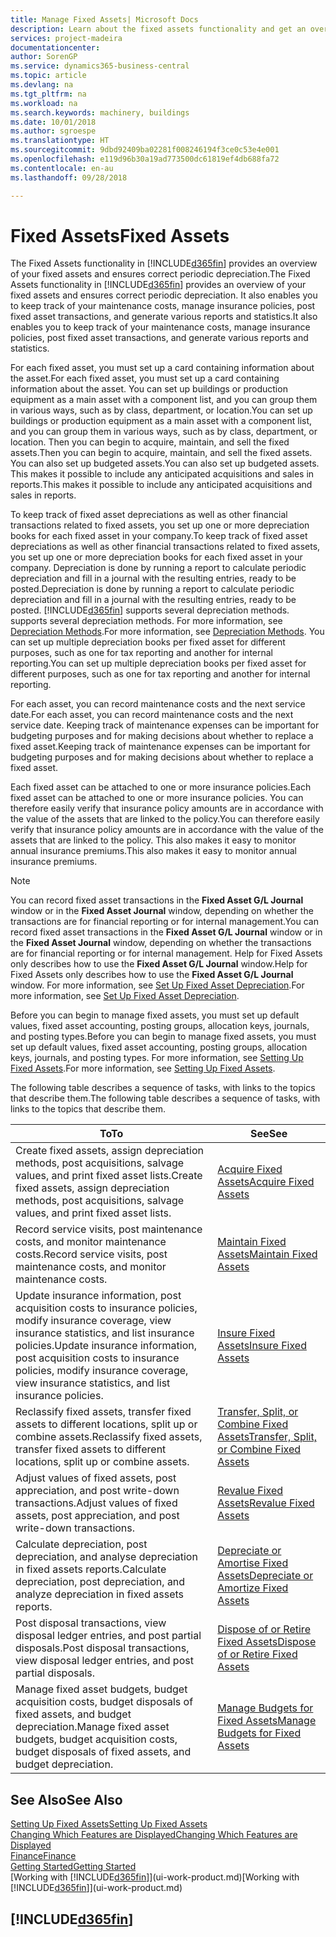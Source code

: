 ```yaml
---
title: Manage Fixed Assets| Microsoft Docs
description: Learn about the fixed assets functionality and get an overview of how to work with fixed assets.
services: project-madeira
documentationcenter: 
author: SorenGP
ms.service: dynamics365-business-central
ms.topic: article
ms.devlang: na
ms.tgt_pltfrm: na
ms.workload: na
ms.search.keywords: machinery, buildings
ms.date: 10/01/2018
ms.author: sgroespe
ms.translationtype: HT
ms.sourcegitcommit: 9dbd92409ba02281f008246194f3ce0c53e4e001
ms.openlocfilehash: e119d96b30a19ad773500dc61819ef4db688fa72
ms.contentlocale: en-au
ms.lasthandoff: 09/28/2018

---
```

# <a name="fixed-assets"></a><span data-ttu-id="9ce7f-103">Fixed Assets</span><span class="sxs-lookup"><span data-stu-id="9ce7f-103">Fixed Assets</span></span>
<span data-ttu-id="9ce7f-104">The Fixed Assets functionality in [!INCLUDE[d365fin](includes/d365fin_md.md)] provides an overview of your fixed assets and ensures correct periodic depreciation.</span><span class="sxs-lookup"><span data-stu-id="9ce7f-104">The Fixed Assets functionality in [!INCLUDE[d365fin](includes/d365fin_md.md)] provides an overview of your fixed assets and ensures correct periodic depreciation.</span></span> <span data-ttu-id="9ce7f-105">It also enables you to keep track of your maintenance costs, manage insurance policies, post fixed asset transactions, and generate various reports and statistics.</span><span class="sxs-lookup"><span data-stu-id="9ce7f-105">It also enables you to keep track of your maintenance costs, manage insurance policies, post fixed asset transactions, and generate various reports and statistics.</span></span>

<span data-ttu-id="9ce7f-106">For each fixed asset, you must set up a card containing information about the asset.</span><span class="sxs-lookup"><span data-stu-id="9ce7f-106">For each fixed asset, you must set up a card containing information about the asset.</span></span> <span data-ttu-id="9ce7f-107">You can set up buildings or production equipment as a main asset with a component list, and you can group them in various ways, such as by class, department, or location.</span><span class="sxs-lookup"><span data-stu-id="9ce7f-107">You can set up buildings or production equipment as a main asset with a component list, and you can group them in various ways, such as by class, department, or location.</span></span> <span data-ttu-id="9ce7f-108">Then you can begin to acquire, maintain, and sell the fixed assets.</span><span class="sxs-lookup"><span data-stu-id="9ce7f-108">Then you can begin to acquire, maintain, and sell the fixed assets.</span></span> <span data-ttu-id="9ce7f-109">You can also set up budgeted assets.</span><span class="sxs-lookup"><span data-stu-id="9ce7f-109">You can also set up budgeted assets.</span></span> <span data-ttu-id="9ce7f-110">This makes it possible to include any anticipated acquisitions and sales in reports.</span><span class="sxs-lookup"><span data-stu-id="9ce7f-110">This makes it possible to include any anticipated acquisitions and sales in reports.</span></span>

<span data-ttu-id="9ce7f-111">To keep track of fixed asset depreciations as well as other financial transactions related to fixed assets, you set up one or more depreciation books for each fixed asset in your company.</span><span class="sxs-lookup"><span data-stu-id="9ce7f-111">To keep track of fixed asset depreciations as well as other financial transactions related to fixed assets, you set up one or more depreciation books for each fixed asset in your company.</span></span> <span data-ttu-id="9ce7f-112">Depreciation is done by running a report to calculate periodic depreciation and fill in a journal with the resulting entries, ready to be posted.</span><span class="sxs-lookup"><span data-stu-id="9ce7f-112">Depreciation is done by running a report to calculate periodic depreciation and fill in a journal with the resulting entries, ready to be posted.</span></span> [!INCLUDE[d365fin](includes/d365fin_md.md)] <span data-ttu-id="9ce7f-113">supports several depreciation methods.</span><span class="sxs-lookup"><span data-stu-id="9ce7f-113"> supports several depreciation methods.</span></span> <span data-ttu-id="9ce7f-114">For more information, see [Depreciation Methods](fa-depreciation-methods.md).</span><span class="sxs-lookup"><span data-stu-id="9ce7f-114">For more information, see [Depreciation Methods](fa-depreciation-methods.md).</span></span> <span data-ttu-id="9ce7f-115">You can set up multiple depreciation books per fixed asset for different purposes, such as one for tax reporting and another for internal reporting.</span><span class="sxs-lookup"><span data-stu-id="9ce7f-115">You can set up multiple depreciation books per fixed asset for different purposes, such as one for tax reporting and another for internal reporting.</span></span>

<span data-ttu-id="9ce7f-116">For each asset, you can record maintenance costs and the next service date.</span><span class="sxs-lookup"><span data-stu-id="9ce7f-116">For each asset, you can record maintenance costs and the next service date.</span></span> <span data-ttu-id="9ce7f-117">Keeping track of maintenance expenses can be important for budgeting purposes and for making decisions about whether to replace a fixed asset.</span><span class="sxs-lookup"><span data-stu-id="9ce7f-117">Keeping track of maintenance expenses can be important for budgeting purposes and for making decisions about whether to replace a fixed asset.</span></span>

<span data-ttu-id="9ce7f-118">Each fixed asset can be attached to one or more insurance policies.</span><span class="sxs-lookup"><span data-stu-id="9ce7f-118">Each fixed asset can be attached to one or more insurance policies.</span></span> <span data-ttu-id="9ce7f-119">You can therefore easily verify that insurance policy amounts are in accordance with the value of the assets that are linked to the policy.</span><span class="sxs-lookup"><span data-stu-id="9ce7f-119">You can therefore easily verify that insurance policy amounts are in accordance with the value of the assets that are linked to the policy.</span></span> <span data-ttu-id="9ce7f-120">This also makes it easy to monitor annual insurance premiums.</span><span class="sxs-lookup"><span data-stu-id="9ce7f-120">This also makes it easy to monitor annual insurance premiums.</span></span>

> [!NOTE]  
>   <span data-ttu-id="9ce7f-121">You can record fixed asset transactions in the **Fixed Asset G/L Journal** window or in the **Fixed Asset Journal** window, depending on whether the transactions are for financial reporting or for internal management.</span><span class="sxs-lookup"><span data-stu-id="9ce7f-121">You can record fixed asset transactions in the **Fixed Asset G/L Journal** window or in the **Fixed Asset Journal** window, depending on whether the transactions are for financial reporting or for internal management.</span></span> <span data-ttu-id="9ce7f-122">Help for Fixed Assets only describes how to use the **Fixed Asset G/L Journal** window.</span><span class="sxs-lookup"><span data-stu-id="9ce7f-122">Help for Fixed Assets only describes how to use the **Fixed Asset G/L Journal** window.</span></span> <span data-ttu-id="9ce7f-123">For more information, see [Set Up Fixed Asset Depreciation](fa-how-setup-depreciation.md).</span><span class="sxs-lookup"><span data-stu-id="9ce7f-123">For more information, see [Set Up Fixed Asset Depreciation](fa-how-setup-depreciation.md).</span></span>

<span data-ttu-id="9ce7f-124">Before you can begin to manage fixed assets, you must set up default values, fixed asset accounting, posting groups, allocation keys, journals, and posting types.</span><span class="sxs-lookup"><span data-stu-id="9ce7f-124">Before you can begin to manage fixed assets, you must set up default values, fixed asset accounting, posting groups, allocation keys, journals, and posting types.</span></span> <span data-ttu-id="9ce7f-125">For more information, see [Setting Up Fixed Assets](fa-setup.md).</span><span class="sxs-lookup"><span data-stu-id="9ce7f-125">For more information, see [Setting Up Fixed Assets](fa-setup.md).</span></span>

<span data-ttu-id="9ce7f-126">The following table describes a sequence of tasks, with links to the topics that describe them.</span><span class="sxs-lookup"><span data-stu-id="9ce7f-126">The following table describes a sequence of tasks, with links to the topics that describe them.</span></span>

| <span data-ttu-id="9ce7f-127">To</span><span class="sxs-lookup"><span data-stu-id="9ce7f-127">To</span></span> | <span data-ttu-id="9ce7f-128">See</span><span class="sxs-lookup"><span data-stu-id="9ce7f-128">See</span></span> |
| --- | --- |
| <span data-ttu-id="9ce7f-129">Create fixed assets, assign depreciation methods, post acquisitions, salvage values, and print fixed asset lists.</span><span class="sxs-lookup"><span data-stu-id="9ce7f-129">Create fixed assets, assign depreciation methods, post acquisitions, salvage values, and print fixed asset lists.</span></span> |[<span data-ttu-id="9ce7f-130">Acquire Fixed Assets</span><span class="sxs-lookup"><span data-stu-id="9ce7f-130">Acquire Fixed Assets</span></span>](fa-how-acquire.md) |
| <span data-ttu-id="9ce7f-131">Record service visits, post maintenance costs, and monitor maintenance costs.</span><span class="sxs-lookup"><span data-stu-id="9ce7f-131">Record service visits, post maintenance costs, and monitor maintenance costs.</span></span> |[<span data-ttu-id="9ce7f-132">Maintain Fixed Assets</span><span class="sxs-lookup"><span data-stu-id="9ce7f-132">Maintain Fixed Assets</span></span>](fa-how-maintain.md) |
| <span data-ttu-id="9ce7f-133">Update insurance information, post acquisition costs to insurance policies, modify insurance coverage, view insurance statistics, and list insurance policies.</span><span class="sxs-lookup"><span data-stu-id="9ce7f-133">Update insurance information, post acquisition costs to insurance policies, modify insurance coverage, view insurance statistics, and list insurance policies.</span></span> |[<span data-ttu-id="9ce7f-134">Insure Fixed Assets</span><span class="sxs-lookup"><span data-stu-id="9ce7f-134">Insure Fixed Assets</span></span>](fa-how-insure.md) |
| <span data-ttu-id="9ce7f-135">Reclassify fixed assets, transfer fixed assets to different locations, split up or combine assets.</span><span class="sxs-lookup"><span data-stu-id="9ce7f-135">Reclassify fixed assets, transfer fixed assets to different locations, split up or combine assets.</span></span> |[<span data-ttu-id="9ce7f-136">Transfer, Split, or Combine Fixed Assets</span><span class="sxs-lookup"><span data-stu-id="9ce7f-136">Transfer, Split, or Combine Fixed Assets</span></span>](fa-how-trans-split-combine.md) |
| <span data-ttu-id="9ce7f-137">Adjust values of fixed assets, post appreciation, and post write-down transactions.</span><span class="sxs-lookup"><span data-stu-id="9ce7f-137">Adjust values of fixed assets, post appreciation, and post write-down transactions.</span></span> |[<span data-ttu-id="9ce7f-138">Revalue Fixed Assets</span><span class="sxs-lookup"><span data-stu-id="9ce7f-138">Revalue Fixed Assets</span></span>](fa-how-revalue.md) |
| <span data-ttu-id="9ce7f-139">Calculate depreciation, post depreciation, and analyse depreciation in fixed assets reports.</span><span class="sxs-lookup"><span data-stu-id="9ce7f-139">Calculate depreciation, post depreciation, and  analyze depreciation in fixed assets reports.</span></span> |[<span data-ttu-id="9ce7f-140">Depreciate or Amortise Fixed Assets</span><span class="sxs-lookup"><span data-stu-id="9ce7f-140">Depreciate or Amortize Fixed Assets</span></span>](fa-how-depreciate-amortize.md) |
| <span data-ttu-id="9ce7f-141">Post disposal transactions, view disposal ledger entries, and post partial disposals.</span><span class="sxs-lookup"><span data-stu-id="9ce7f-141">Post disposal transactions, view disposal ledger entries, and post partial disposals.</span></span> |[<span data-ttu-id="9ce7f-142">Dispose of or Retire Fixed Assets</span><span class="sxs-lookup"><span data-stu-id="9ce7f-142">Dispose of or Retire Fixed Assets</span></span>](fa-how-dispose-retire.md) |
| <span data-ttu-id="9ce7f-143">Manage fixed asset budgets, budget acquisition costs, budget disposals of fixed assets, and budget depreciation.</span><span class="sxs-lookup"><span data-stu-id="9ce7f-143">Manage fixed asset budgets, budget acquisition costs, budget disposals of fixed assets, and budget depreciation.</span></span> |[<span data-ttu-id="9ce7f-144">Manage Budgets for Fixed Assets</span><span class="sxs-lookup"><span data-stu-id="9ce7f-144">Manage Budgets for Fixed Assets</span></span>](fa-how-manage-budgets.md) |

## <a name="see-also"></a><span data-ttu-id="9ce7f-145">See Also</span><span class="sxs-lookup"><span data-stu-id="9ce7f-145">See Also</span></span>
[<span data-ttu-id="9ce7f-146">Setting Up Fixed Assets</span><span class="sxs-lookup"><span data-stu-id="9ce7f-146">Setting Up Fixed Assets</span></span>](fa-setup.md)  
[<span data-ttu-id="9ce7f-147">Changing Which Features are Displayed</span><span class="sxs-lookup"><span data-stu-id="9ce7f-147">Changing Which Features are Displayed</span></span>](ui-experiences.md)  
[<span data-ttu-id="9ce7f-148">Finance</span><span class="sxs-lookup"><span data-stu-id="9ce7f-148">Finance</span></span>](finance.md)  
[<span data-ttu-id="9ce7f-149">Getting Started</span><span class="sxs-lookup"><span data-stu-id="9ce7f-149">Getting Started</span></span>](product-get-started.md)  
<span data-ttu-id="9ce7f-150">[Working with [!INCLUDE[d365fin](includes/d365fin_md.md)]](ui-work-product.md)</span><span class="sxs-lookup"><span data-stu-id="9ce7f-150">[Working with [!INCLUDE[d365fin](includes/d365fin_md.md)]](ui-work-product.md)</span></span>

## [!INCLUDE[d365fin](includes/free_trial_md.md)]  
 

